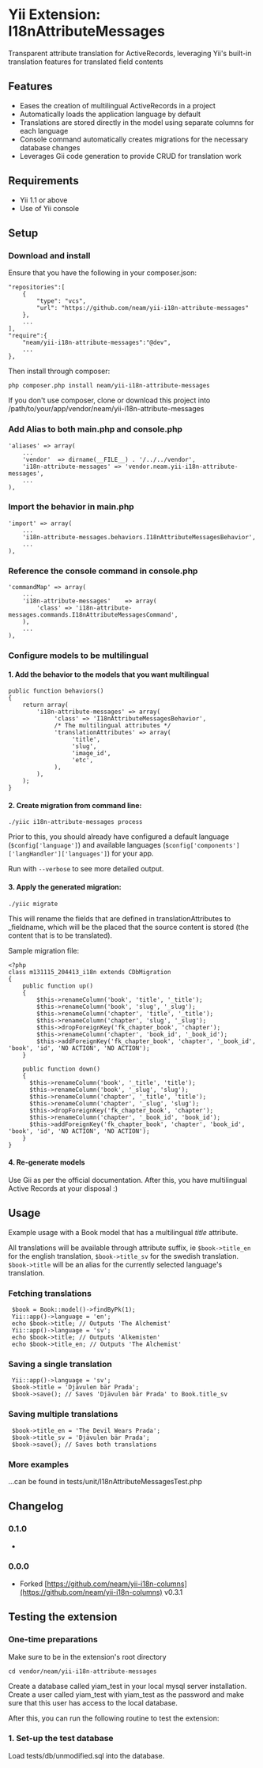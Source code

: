 Yii Extension: I18nAttributeMessages
==========================

Transparent attribute translation for ActiveRecords, leveraging Yii's built-in translation features for translated field contents

Features
--------

 * Eases the creation of multilingual ActiveRecords in a project
 * Automatically loads the application language by default
 * Translations are stored directly in the model using separate columns for each language
 * Console command automatically creates migrations for the necessary database changes
 * Leverages Gii code generation to provide CRUD for translation work

Requirements
------------------

 * Yii 1.1 or above
 * Use of Yii console

Setup
-----

### Download and install

Ensure that you have the following in your composer.json:

    "repositories":[
        {
            "type": "vcs",
            "url": "https://github.com/neam/yii-i18n-attribute-messages"
        },
        ...
    ],
    "require":{
        "neam/yii-i18n-attribute-messages":"@dev",
        ...
    },

Then install through composer:

    php composer.php install neam/yii-i18n-attribute-messages

If you don't use composer, clone or download this project into /path/to/your/app/vendor/neam/yii-i18n-attribute-messages

### Add Alias to both main.php and console.php
    'aliases' => array(
        ...
        'vendor'  => dirname(__FILE__) . '/../../vendor',
        'i18n-attribute-messages' => 'vendor.neam.yii-i18n-attribute-messages',
        ...
    ),

### Import the behavior in main.php

    'import' => array(
        ...
        'i18n-attribute-messages.behaviors.I18nAttributeMessagesBehavior',
        ...
    ),


### Reference the console command in console.php

    'commandMap' => array(
        ...
        'i18n-attribute-messages'    => array(
            'class' => 'i18n-attribute-messages.commands.I18nAttributeMessagesCommand',
        ),
        ...
    ),


### Configure models to be multilingual

#### 1. Add the behavior to the models that you want multilingual

    public function behaviors()
    {
        return array(
            'i18n-attribute-messages' => array(
                 'class' => 'I18nAttributeMessagesBehavior',
                 /* The multilingual attributes */
                 'translationAttributes' => array(
                      'title',
                      'slug',
                      'image_id',
                      'etc',
                 ),
            ),
        );
    }

#### 2. Create migration from command line:

`./yiic i18n-attribute-messages process`

Prior to this, you should already have configured a default language (`$config['language']`) and available languages (`$config['components']['langHandler']['languages']`) for your app.

Run with `--verbose` to see more detailed output.

#### 3. Apply the generated migration:

`./yiic migrate`

This will rename the fields that are defined in translationAttributes to _fieldname, which will be the placed that the source content is stored (the content that is to be translated).

Sample migration file:

	<?php
    class m131115_204413_i18n extends CDbMigration
    {
        public function up()
        {
            $this->renameColumn('book', 'title', '_title');
            $this->renameColumn('book', 'slug', '_slug');
            $this->renameColumn('chapter', 'title', '_title');
            $this->renameColumn('chapter', 'slug', '_slug');
            $this->dropForeignKey('fk_chapter_book', 'chapter');
            $this->renameColumn('chapter', 'book_id', '_book_id');
            $this->addForeignKey('fk_chapter_book', 'chapter', '_book_id', 'book', 'id', 'NO ACTION', 'NO ACTION');
        }

        public function down()
        {
          $this->renameColumn('book', '_title', 'title');
          $this->renameColumn('book', '_slug', 'slug');
          $this->renameColumn('chapter', '_title', 'title');
          $this->renameColumn('chapter', '_slug', 'slug');
          $this->dropForeignKey('fk_chapter_book', 'chapter');
          $this->renameColumn('chapter', '_book_id', 'book_id');
          $this->addForeignKey('fk_chapter_book', 'chapter', 'book_id', 'book', 'id', 'NO ACTION', 'NO ACTION');
        }
    }

#### 4. Re-generate models

Use Gii as per the official documentation. After this, you have multilingual Active Records at your disposal :)

Usage
-----

Example usage with a Book model that has a multilingual *title* attribute.

All translations will be available through attribute suffix, ie `$book->title_en` for the english translation, `$book->title_sv` for the swedish translation. `$book->title` will be an alias for the currently selected language's translation.

### Fetching translations

     $book = Book::model()->findByPk(1);
     Yii::app()->language = 'en';
     echo $book->title; // Outputs 'The Alchemist'
     Yii::app()->language = 'sv';
     echo $book->title; // Outputs 'Alkemisten'
     echo $book->title_en; // Outputs 'The Alchemist'

### Saving a single translation

     Yii::app()->language = 'sv';
     $book->title = 'Djävulen bär Prada';
     $book->save(); // Saves 'Djävulen bär Prada' to Book.title_sv

### Saving multiple translations

     $book->title_en = 'The Devil Wears Prada';
     $book->title_sv = 'Djävulen bär Prada';
     $book->save(); // Saves both translations

### More examples

...can be found in tests/unit/I18nAttributeMessagesTest.php

Changelog
---------

### 0.1.0

-

### 0.0.0

- Forked [https://github.com/neam/yii-i18n-columns](https://github.com/neam/yii-i18n-columns) v0.3.1

Testing the extension
-------------

### One-time preparations

Make sure to be in the extension's root directory

    cd vendor/neam/yii-i18n-attribute-messages

Create a database called yiam_test in your local mysql server installation. Create a user called yiam_test with yiam_test as the password and make sure that this user has access to the local database.

After this, you can run the following routine to test the extension:

### 1. Set-up the test database

Load tests/db/unmodified.sql into the database.

